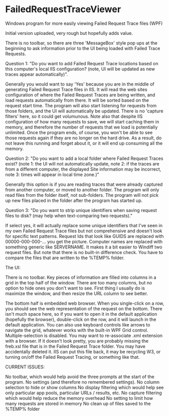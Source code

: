 # FailedRequestTraceViewer
Windows program for more easily viewing Failed Request Trace files (WPF) 

Initial version uploaded, very rough but hopefully adds value.

There is no toolbar, so there are three 'MessageBox' style pop ups at the beginning to ask information prior to the UI being loaded with Failed Trace Requests.

Question 1: "Do you want to add Failed Request Trace locations based on this computer's local IIS configuration?  (note, UI will be updated as new traces appear automatically)".

Generally you would want to say 'Yes' because you are in the middle of generating Failed Request Trace files in IIS.  It will read the web sites configuration of where the Failed Request Traces are being written, and load requests automatically from there.  It will be sorted based on the request start time.  The program will also start listening for requests from those folders, and the UI will automatically be updated.  There is no 'capture filters' here, so it could get volumunous.  Note also that despite IIS configuration of how many requests to save, we will start caching them in memory, and therefore the number of requests that we load is potentially unlimited.  Once the program ends, of course, you won't be able to see those requests again if they are no longer on the hard drive.  As a result, do not leave this running and forget about it, or it will end up consuming all the memory.

Question 2: "Do you want to add a local folder where Failed Request Traces exist?  (note 1: the UI will not automatically update, note 2: if the traces are from a different computer, the displayed Site information may be incorrect, note 3: times will appear in local time zone.)"

Generally this option is if you are reading traces that were already captured from another computer, or moved to another folder.  The program will only read files from the folder itself, not sub-folders.  The program will not pick up new files placed in the folder after the program has started up.

Question 3: "Do you want to strip unique identifiers when saving request files to disk? (may help when text-comparing two requests)."

If select yes, it will actually replace some unique identifiers that I've seen in my own Failed Request Trace files but not comprehensive and doesn't look for specific text patterns.  Request Ids that look like GUIDS are replaced with 00000-000-000-... you get the picture.  Computer names are replaced with something generic like SERVERNAME.  It makes it a bit easier to Windiff two request files.  But note that there is no built-in difference check.  You have to compare the files that are written to the %TEMP% folder.

The UI:

There is no toolbar.   Key pieces of information are filled into columns in a grid in the top half of the window.  There are too many columns, but no option to hide ones you don't want to see.  First thing I usually do is maximize the window, and then resize the URL column to see better.

The bottom half is embedded web browser.  When you single-click on a row, you should see the web representation of the request on the bottom.  There isn't much space here, so if you want to open it in the default application (hopefully the browser), double-click on the row, and it will launch in the default application.  You can also use keyboard controls like arrows to navigate the grid, whatever works with the built-in WPF Grid control.  Multiple-selection is disabled.  You may want to re-associate .xml extension with a browser.  If it doesn't look pretty, you are probably missing the freb.xsl file that is in the Failed Request Trace folder.  You may have accidentally deleted it.  IIS can put this file back, it may be recycling W3, or turning on/off the Failed Request Tracing, or something like that.

CURRENT ISSUES:

No toolbar, which would help avoid the three prompts at the start of the program.
No settings (and therefore no remembered settings).
No column selection to hide or show columns
No display filtering which would help see only particular app pools, particular URLs / results, etc.
No capture filtering which would help reduce the memory overhead
No setting to limit how many requests are stored in memory
No clean up of files saved to the %TEMP% folder
